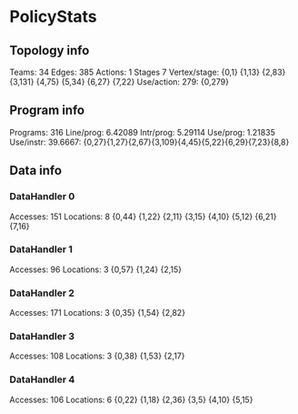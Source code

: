 # PolicyStats
## Topology info
Teams:		34
Edges:		385
Actions:	1
Stages		7
Vertex/stage:	{0,1} {1,13} {2,83} {3,131} {4,75} {5,34} {6,27} {7,22} 
Use/action:	279: {0,279} 

## Program info
Programs:	316
Line/prog:	6.42089
Intr/prog:	5.29114
Use/prog:	1.21835
Use/instr:	39.6667: {0,27}{1,27}{2,67}{3,109}{4,45}{5,22}{6,29}{7,23}{8,8}

## Data info

### DataHandler 0
Accesses:	151
Locations:	8
{0,44} {1,22} {2,11} {3,15} {4,10} {5,12} {6,21} {7,16} 

### DataHandler 1
Accesses:	96
Locations:	3
{0,57} {1,24} {2,15} 

### DataHandler 2
Accesses:	171
Locations:	3
{0,35} {1,54} {2,82} 

### DataHandler 3
Accesses:	108
Locations:	3
{0,38} {1,53} {2,17} 

### DataHandler 4
Accesses:	106
Locations:	6
{0,22} {1,18} {2,36} {3,5} {4,10} {5,15} 